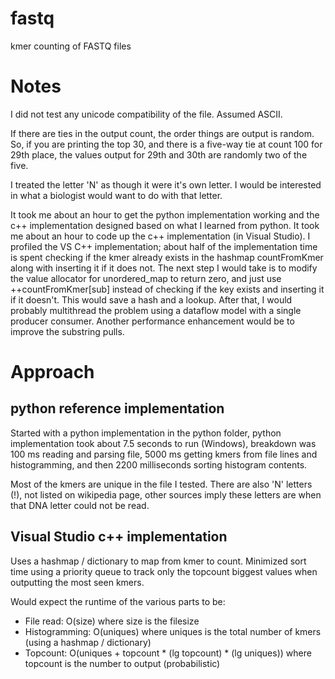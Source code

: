 # fastq
kmer counting of FASTQ files

# Notes

I did not test any unicode compatibility of the file.  Assumed ASCII.

If there are ties in the output count, the order things are output is random.  So, if you are printing the top 30, and there is a five-way tie at count 100 for 29th place, the values output for 29th and 30th are randomly two of the five.

I treated the letter 'N' as though it were it's own letter.  I would be interested in what a biologist would want to do with that letter.

It took me about an hour to get the python implementation working and the c++ implementation designed based on what I learned from python.  It took me about an hour to code up the c++ implementation (in Visual Studio).  I profiled the VS C++ implementation; about half of the implementation time is spent checking if the kmer already exists in the hashmap countFromKmer along with inserting it if it does not.  The next step I would take is to modify the value allocator for unordered_map to return zero, and just use ++countFromKmer[sub] instead of checking if the key exists and inserting it if it doesn't.  This would save a hash and a lookup.  After that, I would probably multithread the problem using a dataflow model with a single producer consumer.  Another performance enhancement would be to improve the substring pulls.

# Approach 

## python reference implementation
Started with a python implementation in the python folder, python implementation took about 7.5 seconds to run (Windows), breakdown was 100 ms reading and parsing file, 5000 ms getting kmers from file lines and histogramming, and then 2200 milliseconds sorting histogram contents.

Most of the kmers are unique in the file I tested.  There are also 'N' letters (!), not listed on wikipedia page, other sources imply these letters are when that DNA letter could not be read.

## Visual Studio c++ implementation
Uses a hashmap / dictionary to map from kmer to count.  Minimized sort time using a priority queue to track only the topcount biggest values when outputting the most seen kmers.

Would expect the runtime of the various parts to be:

* File read: O(size) where size is the filesize
* Histogramming: O(uniques) where uniques is the total number of kmers (using a hashmap / dictionary)
* Topcount: O(uniques + topcount * (lg topcount) * (lg uniques)) where topcount is the number to output (probabilistic)
